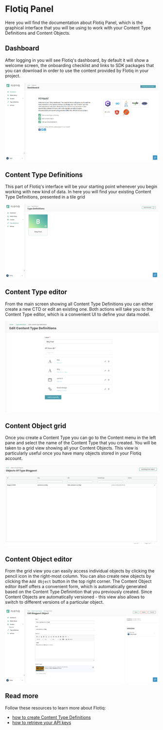 # Flotiq Panel

Here you will find the documentation about Flotiq Panel, which is the graphical interface that you will be using to work with your Content Type Definitions and Content Objects.

## Dashboard

After logging in you will see Flotiq's dashboard, by default it will show a welcome screen, the onboarding checklist and links to SDK packages that you can download in order to use the content provided by Flotiq in your project.

![Flotiq dashboard](images/Dashboard.png)

## Content Type Definitions

This part of Flotiq's interface will be your starting point whenever you begin working with new kind of data. In here you will find your existing Content Type Definitions, presented in a tile grid

![Flotiq Content Type Definitions tile list](images/TypeDefinitions.png)

## Content Type editor

From the main screen showing all Content Type Definitions you can either create a new CTD or edit an existing one. Both actions will take you to the Content Type editor, which is a convenient UI to define your data model.

![Flotiq Content Type Editor](images/EditContentTypeDefinitions.png)

## Content Object grid

Once you create a Content Type you can go to the Content menu in the left pane and select the name of the Content Type that you created. You will be taken to a grid view showing all your Content Objects. This view is particularly useful once you have many objects stored in your Flotiq account.

![Flotiq grid view](images/GridView.png)

## Content Object editor

From the grid view you can easily access individual objects by clicking the pencil icon in the right-most column. You can also create new objects by clicking the `Add Object` button in the top right corner. The Content Object editor itself offers a convenient form, which is automatically generated based on the Content Type Definintion that you previously created. Since Content Objects are automatically versioned - this view also allows to switch to different versions of a particular object.

![Flotiq object editor](images/EditObject.png)




## Read more

Follow these resources to learn more about Flotiq:

- [how to create Content Type Definitions](../content-types/)
- [how to retrieve your API keys](../../API/)